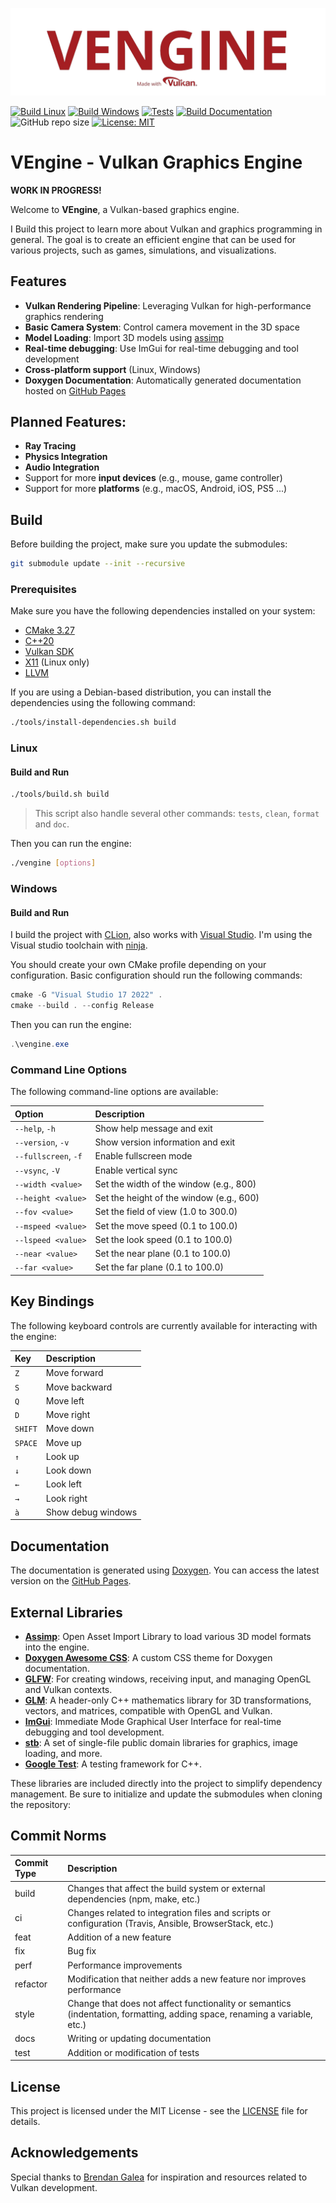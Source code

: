 ![VENGINE_LOGO](https://raw.githubusercontent.com/bobis33/VEngine/main/assets/icons/logo.png)

[![Build Linux](https://github.com/bobis33/VEngine/actions/workflows/build-linux.yml/badge.svg)](https://github.com/bobis33/VEngine/actions/workflows/build-linux.yml)
[![Build Windows](https://github.com/bobis33/VEngine/actions/workflows/build-windows.yml/badge.svg)](https://github.com/bobis33/VEngine/actions/workflows/build-windows.yml)
[![Tests](https://github.com/bobis33/VEngine/actions/workflows/tests.yml/badge.svg)](https://github.com/bobis33/VEngine/actions/workflows/tests.yml)
[![Build Documentation](https://github.com/bobis33/VEngine/actions/workflows/update-documentation.yml/badge.svg)](https://github.com/bobis33/VEngine/actions/workflows/update-documentation.yml)
![GitHub repo size](https://img.shields.io/github/repo-size/bobis33/VEngine)
[![License: MIT](https://img.shields.io/badge/License-MIT-blue.svg)](https://github.com/bobis33/VEngine/blob/main/LICENSE)


# VEngine - Vulkan Graphics Engine

**WORK IN PROGRESS!**

Welcome to **VEngine**, a Vulkan-based graphics engine.

I Build this project to learn more about Vulkan and graphics programming in general.
The goal is to create an efficient engine that can be used for various projects, such as games, simulations, and visualizations.


## Features

- **Vulkan Rendering Pipeline**: Leveraging Vulkan for high-performance graphics rendering
- **Basic Camera System**: Control camera movement in the 3D space
- **Model Loading**: Import 3D models using [assimp](https://github.com/assimp/assimp)
- **Real-time debugging**: Use ImGui for real-time debugging and tool development
- **Cross-platform support** (Linux, Windows)
- **Doxygen Documentation**: Automatically generated documentation hosted on [GitHub Pages](https://bobis33.github.io/VEngine/)


## Planned Features:

- **Ray Tracing**
- **Physics Integration**
- **Audio Integration**
- Support for more **input devices** (e.g., mouse, game controller)
- Support for more **platforms** (e.g., macOS, Android, iOS, PS5 ...)


## Build

Before building the project, make sure you update the submodules:

```bash
git submodule update --init --recursive
```

### Prerequisites

Make sure you have the following dependencies installed on your system:

- [CMake 3.27](https://cmake.org/)
- [C++20](https://en.cppreference.com/w/cpp/20)
- [Vulkan SDK](https://www.vulkan.org/)
- [X11](https://www.x.org/wiki/) (Linux only)
- [LLVM](https://llvm.org/)

If you are using a Debian-based distribution, you can install the dependencies using the following command:

```bash
./tools/install-dependencies.sh build
```


### Linux

#### Build and Run

```bash
./tools/build.sh build
```
> This script also handle several other commands: `tests`, `clean`, `format` and `doc`.

Then you can run the engine:

```bash
./vengine [options]
```


### Windows


#### Build and Run

I build the project with [CLion](https://www.jetbrains.com/clion/), also works with [Visual Studio](https://visualstudio.microsoft.com/fr/).
I'm using the Visual studio toolchain with [ninja](https://ninja-build.org/).

You should create your own CMake profile depending on your configuration.
Basic configuration should run the following commands:

```powershell
cmake -G "Visual Studio 17 2022" .
cmake --build . --config Release 
```

Then you can run the engine:

```powershell
.\vengine.exe
```


### Command Line Options

The following command-line options are available:

| Option               | Description                              |
|:---------------------|:-----------------------------------------|
| `--help`, `-h`       | Show help message and exit               |
| `--version`, `-v`    | Show version information and exit        |
| `--fullscreen`, `-f` | Enable fullscreen mode                   |
| `--vsync`, `-V`      | Enable vertical sync                     |
| `--width <value>`    | Set the width of the window (e.g., 800)  |
| `--height <value>`   | Set the height of the window (e.g., 600) |
| `--fov <value>`      | Set the field of view (1.0 to 300.0)     |
| `--mspeed <value>`   | Set the move speed (0.1 to 100.0)        |
| `--lspeed <value>`   | Set the look speed (0.1 to 100.0)        |
| `--near <value>`     | Set the near plane (0.1 to 100.0)        |
| `--far <value>`      | Set the far plane (0.1 to 100.0)         |


## Key Bindings

The following keyboard controls are currently available for interacting with the engine:

| Key     | Description        |
|:--------|:-------------------|
| `Z`     | Move forward       |
| `S`     | Move backward      |
| `Q`     | Move left          |
| `D`     | Move right         |
| `SHIFT` | Move down          |
| `SPACE` | Move up            |
| `↑`     | Look up            |
| `↓`     | Look down          |
| `←`     | Look left          |
| `→`     | Look right         |
| `à`     | Show debug windows |


## Documentation

The documentation is generated using [Doxygen](https://www.doxygen.nl/index.html).
You can access the latest version on the [GitHub Pages](https://bobis33.github.io/VEngine/).


## External Libraries

- [**Assimp**](https://github.com/assimp/assimp): Open Asset Import Library to load various 3D model formats into the engine.
- [**Doxygen Awesome CSS**](https://github.com/jothepro/doxygen-awesome-css): A custom CSS theme for Doxygen documentation.
- [**GLFW**](https://github.com/glfw/glfw): For creating windows, receiving input, and managing OpenGL and Vulkan contexts.
- [**GLM**](https://github.com/g-truc/glm): A header-only C++ mathematics library for 3D transformations, vectors, and matrices, compatible with OpenGL and Vulkan.
- [**ImGui**](https://github.com/ocornut/imgui): Immediate Mode Graphical User Interface for real-time debugging and tool development.
- [**stb**](https://github.com/nothings/stb): A set of single-file public domain libraries for graphics, image loading, and more.
- [**Google Test**](https://github.com/google/googletest): A testing framework for C++.

These libraries are included directly into the project to simplify dependency management. Be sure to initialize and update the submodules when cloning the repository:


## Commit Norms

| Commit Type | Description                                                                                                               |
|:------------|:--------------------------------------------------------------------------------------------------------------------------|
| build       | Changes that affect the build system or external dependencies (npm, make, etc.)                                           |
| ci          | Changes related to integration files and scripts or configuration (Travis, Ansible, BrowserStack, etc.)                   |
| feat        | Addition of a new feature                                                                                                 |
| fix         | Bug fix                                                                                                                   |
| perf        | Performance improvements                                                                                                  |
| refactor    | Modification that neither adds a new feature nor improves performance                                                     |
| style       | Change that does not affect functionality or semantics (indentation, formatting, adding space, renaming a variable, etc.) |
| docs        | Writing or updating documentation                                                                                         |
| test        | Addition or modification of tests                                                                                         |


## License

This project is licensed under the MIT License - see the [LICENSE](https://github.com/bobis33/VEngine/blob/main/LICENSE.md) file for details.


## Acknowledgements

Special thanks to [Brendan Galea](https://github.com/blurrypiano/littleVulkanEngine) for inspiration and resources related to Vulkan development.
